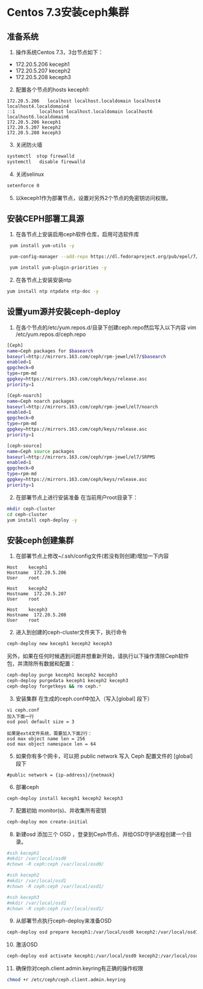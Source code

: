# Centos 7.3安装ceph集群
## 准备系统
1. 操作系统Centos 7.3，3台节点如下：
* 172.20.5.206  keceph1
* 172.20.5.207  keceph2
* 172.20.5.208  keceph3
2. 配置各个节点的hosts
keceph1:
```
172.20.5.206   localhost localhost.localdomain localhost4 localhost4.localdomain4
::1         localhost localhost.localdomain localhost6 localhost6.localdomain6
172.20.5.206 keceph1
172.20.5.207 keceph2
172.20.5.208 keceph3
```
3. 关闭防火墙
```sh
systemctl  stop firewalld
systemctl   disable firewalld
```
4. 关闭selinux
```sh
setenforce 0
```
5. 以keceph1作为部署节点，设置对另外2个节点的免密钥访问权限。

## 安装CEPH部署工具源
1. 在各节点上安装启用ceph软件仓库，启用可选软件库
```sh
 yum install yum-utils -y 

 yum-config-manager --add-repo https://dl.fedoraproject.org/pub/epel/7/x86_64/ && yum install --nogpgcheck -y epel-release && rpm --import /etc/pki/rpm-gpg/RPM-GPG-KEY-EPEL-7 && rm -fr /etc/yum.repos.d/dl.fedoraproject.org*

 yum install yum-plugin-priorities -y

```
2. 在各节点上安装安装ntp
```sh
yum install ntp ntpdate ntp-doc -y

```

## 设置yum源并安装ceph-deploy
1. 在各个节点的/etc/yum.repos.d/目录下创建ceph.repo然后写入以下内容
vim /etc/yum.repos.d/ceph.repo
```sh
[Ceph]
name=Ceph packages for $basearch
baseurl=http://mirrors.163.com/ceph/rpm-jewel/el7/$basearch
enabled=1
gpgcheck=0
type=rpm-md
gpgkey=https://mirrors.163.com/ceph/keys/release.asc
priority=1

[Ceph-noarch]
name=Ceph noarch packages
baseurl=http://mirrors.163.com/ceph/rpm-jewel/el7/noarch
enabled=1
gpgcheck=0
type=rpm-md
gpgkey=https://mirrors.163.com/ceph/keys/release.asc
priority=1

[ceph-source]
name=Ceph source packages
baseurl=http://mirrors.163.com/ceph/rpm-jewel/el7/SRPMS
enabled=1
gpgcheck=0
type=rpm-md
gpgkey=https://mirrors.163.com/ceph/keys/release.asc
priority=1
```

2. 在部署节点上进行安装准备
在当前用户root目录下：
```sh
mkdir ceph-cluster
cd ceph-cluster
yum install ceph-deploy -y
```
## 安装ceph创建集群
1. 在部署节点上修改~/.ssh/config文件(若没有则创建)增加一下内容
```
Host    keceph1
Hostname  172.20.5.206
User    root

Host    keceph2
Hostname  172.20.5.207
User    root

Host    keceph3
Hostname  172.20.5.208
User    root
```
2. 进入到创建的ceph-cluster文件夹下，执行命令
```sh
ceph-deploy new keceph1 keceph2 keceph3
```
另外，如果在任何时候遇到问题并想重新开始，请执行以下操作清除Ceph软件包，并清除所有数据和配置：
```sh
ceph-deploy purge keceph1 keceph2 keceph3
ceph-deploy purgedata keceph1 keceph2 keceph3
ceph-deploy forgetkeys && rm ceph.*
```

3. 安装集群
在生成的ceph.conf中加入（写入[global] 段下）
```
vi ceph.conf
加入下面一行
osd pool default size = 3

如果是ext4文件系统，需要加入下面2行：
osd max object name len = 256
osd max object namespace len = 64
```

5. 如果你有多个网卡，可以把 public network 写入 Ceph 配置文件的 [global] 段下
```
#public network = {ip-address}/{netmask}
```

6. 部署ceph
```
ceph-deploy install keceph1 keceph2 keceph3
```

7. 配置初始 monitor(s)、并收集所有密钥
```sh
ceph-deploy mon create-initial
```

8. 新建osd
添加三个 OSD ，登录到Ceph节点、并给OSD守护进程创建一个目录。
``` sh
#ssh keceph1
#mkdir /var/local/osd0
#chown -R ceph:ceph /var/local/osd0/

#ssh keceph2
#mkdir /var/local/osd1
#chown -R ceph:ceph /var/local/osd1/

#ssh keceph3
#mkdir /var/local/osd2
#chown -R ceph:ceph /var/local/osd1/
```
9. 从部署节点执行ceph-deploy来准备OSD
```sh
ceph-deploy osd prepare keceph1:/var/local/osd0 keceph2:/var/local/osd1 keceph3:/var/local/osd2
```
10. 激活OSD
```sh
ceph-deploy osd activate keceph1:/var/local/osd0 keceph2:/var/local/osd1 keceph3:/var/local/osd2
```
11. 确保你对ceph.client.admin.keyring有正确的操作权限
```sh
chmod +r /etc/ceph/ceph.client.admin.keyring
```





